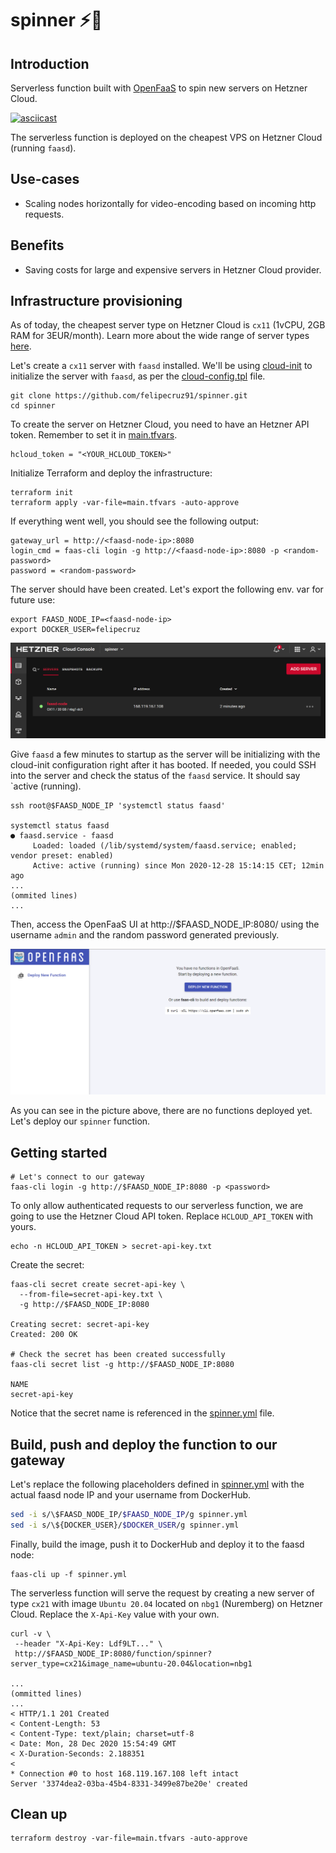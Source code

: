 # spinner ⚡🔄

## Introduction

Serverless function built with [OpenFaaS](https://www.openfaas.com/) to spin new servers on Hetzner Cloud.

[![asciicast](https://asciinema.org/a/381485.svg)](https://asciinema.org/a/381485)

The serverless function is deployed on the cheapest VPS on Hetzner Cloud (running `faasd`).

## Use-cases

- Scaling nodes horizontally for video-encoding based on incoming http requests.

## Benefits

- Saving costs for large and expensive servers in Hetzner Cloud provider.

## Infrastructure provisioning

As of today, the cheapest server type on Hetzner Cloud is `cx11` (1vCPU, 2GB RAM for 3EUR/month). Learn more about the wide range of server types [here](https://www.hetzner.com/cloud).

Let's create a `cx11` server with `faasd` installed. We'll be using [cloud-init](https://cloudinit.readthedocs.io/en/latest/) to initialize the server with `faasd`, as per the [cloud-config.tpl](cloud-config.tpl) file.

```cli
git clone https://github.com/felipecruz91/spinner.git
cd spinner
```

To create the server on Hetzner Cloud, you need to have an Hetzner API token. Remember to set it in [main.tfvars](main.tfvars).

```
hcloud_token = "<YOUR_HCLOUD_TOKEN>"
```

Initialize Terraform and deploy the infrastructure:

```cli
terraform init
terraform apply -var-file=main.tfvars -auto-approve
```

If everything went well, you should see the following output:

```
gateway_url = http://<faasd-node-ip>:8080
login_cmd = faas-cli login -g http://<faasd-node-ip>:8080 -p <random-password>
password = <random-password>
```

The server should have been created. Let's export the following env. var for future use:

```
export FAASD_NODE_IP=<faasd-node-ip>
export DOCKER_USER=felipecruz
```

![faasd-node](docs/images/faasd-node.PNG)

Give `faasd` a few minutes to startup as the server will be initializing with the cloud-init configuration right after it has booted. If needed, you could SSH into the server and check the status of the `faasd` service. It should say `active (running).

```cli
ssh root@$FAASD_NODE_IP 'systemctl status faasd'

systemctl status faasd
● faasd.service - faasd
     Loaded: loaded (/lib/systemd/system/faasd.service; enabled; vendor preset: enabled)
     Active: active (running) since Mon 2020-12-28 15:14:15 CET; 12min ago
...
(ommited lines)
...
```

Then, access the OpenFaaS UI at http://$FAASD_NODE_IP:8080/ using the username `admin` and the random password generated previously.

![openfaas-ui](docs/images/openfaas-ui.PNG)

As you can see in the picture above, there are no functions deployed yet. Let's deploy our `spinner` function.

## Getting started

```cli
# Let's connect to our gateway
faas-cli login -g http://$FAASD_NODE_IP:8080 -p <password>
```

To only allow authenticated requests to our serverless function, we are going to use the Hetzner Cloud API token. Replace `HCLOUD_API_TOKEN` with yours.

```cli
echo -n HCLOUD_API_TOKEN > secret-api-key.txt
```

Create the secret:

```
faas-cli secret create secret-api-key \
  --from-file=secret-api-key.txt \
  -g http://$FAASD_NODE_IP:8080

Creating secret: secret-api-key
Created: 200 OK

# Check the secret has been created successfully
faas-cli secret list -g http://$FAASD_NODE_IP:8080

NAME
secret-api-key
```

Notice that the secret name is referenced in the [spinner.yml](spinner.yml#L16) file.

## Build, push and deploy the function to our gateway

Let's replace the following placeholders defined in [spinner.yml](spinner.yml) with the actual faasd node IP and your username from DockerHub.

```bash
sed -i s/\$FAASD_NODE_IP/$FAASD_NODE_IP/g spinner.yml
sed -i s/\${DOCKER_USER}/$DOCKER_USER/g spinner.yml
```

Finally, build the image, push it to DockerHub and deploy it to the faasd node:

```cli
faas-cli up -f spinner.yml
```

The serverless function will serve the request by creating a new server of type `cx21` with image `Ubuntu 20.04` located on `nbg1` (Nuremberg) on Hetzner Cloud. Replace the `X-Api-Key` value with your own.

```cli
curl -v \
 --header "X-Api-Key: Ldf9LT..." \
 http://$FAASD_NODE_IP:8080/function/spinner?server_type=cx21&image_name=ubuntu-20.04&location=nbg1

...
(ommitted lines)
...
< HTTP/1.1 201 Created
< Content-Length: 53
< Content-Type: text/plain; charset=utf-8
< Date: Mon, 28 Dec 2020 15:54:49 GMT
< X-Duration-Seconds: 2.188351
<
* Connection #0 to host 168.119.167.108 left intact
Server '3374dea2-03ba-45b4-8331-3499e87be20e' created
```

## Clean up

```cli
terraform destroy -var-file=main.tfvars -auto-approve
```
